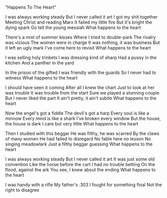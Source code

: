 "Happens To The Heart"

I was always working steady
But I never called it art
I got my shit together
Meeting Christ and reading Marx
It failed my little fire
But it's bright the dying spark
Go tell the young messiah
What happens to the heart

There's a mist of summer kisses
Where I tried to double-park
The rivalry was vicious
The women were in charge
It was nothing, it was business
But it left an ugly mark
I've come here to revisit
What happens to the heart

I was selling holy trinkets
I was dressing kind of sharp
Had a pussy in the kitchen
And a panther in the yard

In the prison of the gifted
I was friendly with the guards
So I never had to witness
What happens to the heart

I should have seen it coming
After all I knew the chart
Just to look at her was trouble
It was trouble from the start
Sure we played a stunning couple
But I never liked the part
It ain't pretty, it ain't subtle
What happens to the heart

Now the angel's got a fiddle
The devil's got a harp
Every soul is like a minnow
Every mind is like a shark
I've broken every window
But the house, the house is dark
I care but very little
What happens to the heart

Then I studied with this beggar
He was filthy, he was scarred
By the claws of many women
He had failed to disregard
No fable here no lesson
No singing meadowlark
Just a filthy beggar guessing
What happens to the heart

I was always working steady
But I never called it art
It was just some old convention
Like the horse before the cart
I had no trouble betting
On the flood, against the ark
You see, I knew about the ending
What happens to the heart

I was handy with a rifle
My father's .303
I fought for something final
Not the right to disagree
